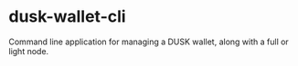 # dusk-wallet-cli
Command line application for managing a DUSK wallet, along with a full or light node.
